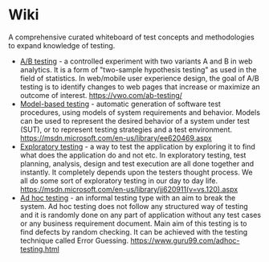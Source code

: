 # Wiki

A comprehensive curated whiteboard of test concepts and methodologies to expand knowledge of testing.

* [A/B testing](https://en.wikipedia.org/wiki/A/B_testing) - a controlled experiment with two variants A and B in web analytics. It is a form of "two-sample hypothesis testing" as used in the field of statistics. In web/mobile user experience design, the goal of A/B testing is to identify changes to web pages that increase or maximize an outcome of interest. https://vwo.com/ab-testing/
* [Model-based testing](https://en.wikipedia.org/wiki/Model-based_testing) - automatic generation of software test procedures, using models of system requirements and behavior. Models can be used to represent the desired behavior of a system under test (SUT), or to represent testing strategies and a test environment. https://msdn.microsoft.com/en-us/library/ee620469.aspx
* [Exploratory testing](https://en.wikipedia.org/wiki/Exploratory_testing) - a way to test the application by exploring it to find what does the application do and not etc. In exploratory testing, test planning, analysis, design and test execution are all done together and instantly. It completely depends upon the testers thought process. We all do some sort of exploratory testing in our day to day life. https://msdn.microsoft.com/en-us/library/jj620911(v=vs.120).aspx
* [Ad hoc testing](https://en.wikipedia.org/wiki/Ad_hoc_testing) - an informal testing type with an aim to break the system. Ad hoc testing does not follow any structured way of testing and it is randomly done on any part of application without any test cases or any business requirement document. Main aim of this testing is to find defects by random checking. It can be achieved with the testing technique called Error Guessing. https://www.guru99.com/adhoc-testing.html 
